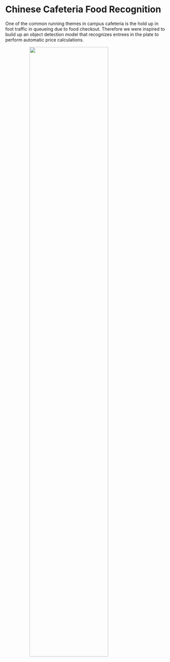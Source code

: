 # Chinese Cafeteria Food Recognition

One of the common running themes in campus cafeteria is the hold up in foot traffic in queueing due to food checkout. Therefore we were inspired to build up an object detection model that recognizes entrees in the plate to perform automatic price calculations.

<img src="https://github.com/andywu0913/Chinese-Cafeteria-Food-Recognition/blob/experiencor/queue.jpg" width="750px" style="display: block; margin-left: auto; margin-right: auto; width: 70%;">

